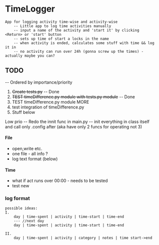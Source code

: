 # TimeLogger
    App for logging activity time-wise and activity-wise
        -- Little app to log time activities manually
        -- input a name of the activity and 'start it' by clicking <Return> or 'start' button
        -- sets up time of start a locks in the name
        -- when activity is ended, calculates some stuff with time && log it in
        -- no activity can run over 24h (gonna screw up the times) - actually maybe you can?

## TODO
-- Ordered by importance/priority

1. ~~Create tests.py~~ -- Done
2. ~~TEST timeDifference.py module with tests.py module~~ -- Done
3. TEST timeDifference.py module MORE
4. test integration of timeDifference.py
5. Stuff below

Low prio -- Redo the innit func in main.py -- init everything in class itself and call 
only .config after (aka have only 2 funcs for operating not 3)

#### File
* open,write etc.
* one file - all info ?
* log text format (below)

#### Time
* what if act runs over 00:00 - needs to be tested
* test new
        
### log format
    possible ideas:
    I.
        day | time-spent | activity | time-start | time-end
        --- //next day
        day | time-spent | activity | time-start | time-end   
        
    II.
        day | time-spent | activity | category | notes | time start->end
